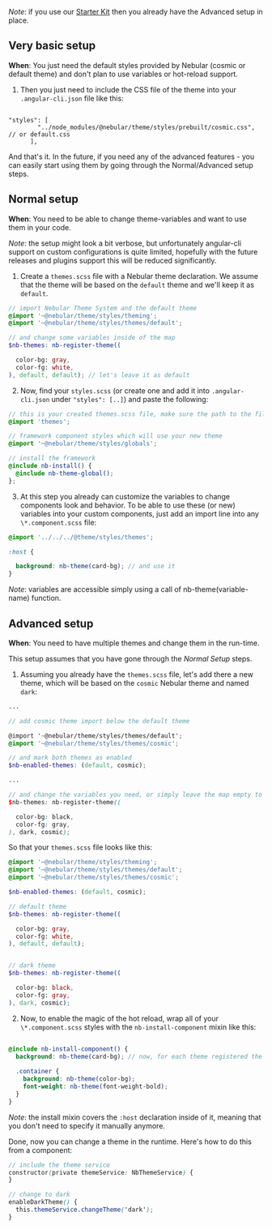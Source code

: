 *Note*: if you use our [Starter Kit](#/docs/installation/based-on-starter-kit) then you already have the Advanced setup in place.

## Very basic setup
**When**: You just need the default styles provided by Nebular (cosmic or default theme) and don't plan to use variables or hot-reload support.

1) Then you just need to include the CSS file of the theme into your `.angular-cli.json` file like this:

```

"styles": [
        "../node_modules/@nebular/theme/styles/prebuilt/cosmic.css", // or default.css
      ],

```

And that's it. In the future, if you need any of the advanced features - you can easily start using them by going through the Normal/Advanced setup steps.


## Normal setup
**When**: You need to be able to change theme-variables and want to use them in your code.

*Note*: the setup might look a bit verbose, but unfortunately angular-cli support on custom configurations is quite limited, hopefully with the future releases and plugins support this will be reduced significantly.

1) Create a `themes.scss` file with a Nebular theme declaration. We assume that the theme will be based on the `default` theme and we'll keep it as `default`.

```scss
// import Nebular Theme System and the default theme
@import '~@nebular/theme/styles/theming';
@import '~@nebular/theme/styles/themes/default';

// and change some variables inside of the map
$nb-themes: nb-register-theme((

  color-bg: gray,
  color-fg: white,
), default, default); // let's leave it as default 

```


2) Now, find your `styles.scss` (or create one and add it into `.angular-cli.json` under `"styles": [..]`) and paste the following:

```scss
// this is your created themes.scss file, make sure the path to the file is correct
@import 'themes';

// framework component styles which will use your new theme
@import '~@nebular/theme/styles/globals';

// install the framework
@include nb-install() {
  @include nb-theme-global();
};

```


3) At this step you already can customize the variables to change components look and behavior. To be able to use these (or new) variables into your custom components, just add an import line into any `\*.component.scss` file:

```scss
@import '../../../@theme/styles/themes';

:host {

  background: nb-theme(card-bg); // and use it
}
``` 
*Note*: variables are accessible simply using a call of nb-theme(variable-name) function. 

## Advanced setup
**When**: You need to have multiple themes and change them in the run-time.

This setup assumes that you have gone through the *Normal Setup* steps.

1) Assuming you already have the `themes.scss` file, let's add there a new theme, which will be based on the `cosmic` Nebular theme and named `dark`:

```scss
...

// add cosmic theme import below the default theme

@import '~@nebular/theme/styles/themes/default';
@import '~@nebular/theme/styles/themes/cosmic';

// and mark both themes as enabled 
$nb-enabled-themes: (default, cosmic);

...

// and change the variables you need, or simply leave the map empty to use the default values
$nb-themes: nb-register-theme((

  color-bg: black,
  color-fg: gray,
), dark, cosmic); 
```

So that your `themes.scss` file looks like this:

```scss
@import '~@nebular/theme/styles/theming';
@import '~@nebular/theme/styles/themes/default';
@import '~@nebular/theme/styles/themes/cosmic';

$nb-enabled-themes: (default, cosmic);

// default theme
$nb-themes: nb-register-theme((

  color-bg: gray,
  color-fg: white,
), default, default); 


// dark theme
$nb-themes: nb-register-theme((

  color-bg: black,
  color-fg: gray,
), dark, cosmic); 

```

2) Now, to enable the magic of the hot reload, wrap all of your `\*.component.scss` styles with the `nb-install-component` mixin like this:

```scss

@include nb-install-component() {
  background: nb-theme(card-bg); // now, for each theme registered the corresponding value will be inserted
  
  .container {
    background: nb-theme(color-bg);
    font-weight: nb-theme(font-weight-bold);
  }
}
```
*Note*: the install mixin covers the `:host` declaration inside of it, meaning that you don't need to specify it manually anymore.

Done, now you can change a theme in the runtime. Here's how to do this from a component:

```scss
// include the theme service
constructor(private themeService: NbThemeService) {
}

// change to dark
enableDarkTheme() {
  this.themeService.changeTheme('dark');
}
```
